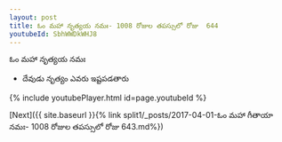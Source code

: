 ```yaml
---
layout: post
title: ఓం మహా నృత్యయ నమః- 1008 రోజుల తపస్సులో రోజు  644
youtubeId: SbhWWDkWHJ8
---
```

 
 
 ఓం మహా నృత్యయ నమః  
 
 -  దేవుడు నృత్యం ఎవరు ఇష్టపడతారు 
 
  
 
  
 
 
 
 
 
 


{% include youtubePlayer.html id=page.youtubeId %}
 
[Next]({{ site.baseurl }}{% link  split1/_posts/2017-04-01-ఓం మహా గీతాయా నమః- 1008 రోజుల తపస్సులో రోజు  643.md%})
 
